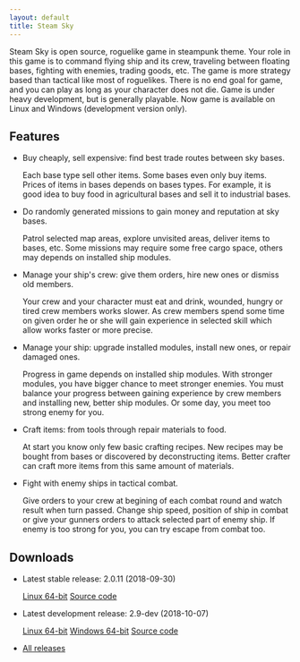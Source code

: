 ```yaml
---
layout: default
title: Steam Sky
---
```

Steam Sky is open source, roguelike game in steampunk theme. Your role in this
game is to command flying ship and its crew, traveling between floating bases,
fighting with enemies, trading goods, etc. The game is more strategy based
than tactical like most of roguelikes. There is no end goal for game, and you
can play as long as your character does not die. Game is under heavy
development, but is generally playable. Now game is available on Linux and
Windows (development version only).

## Features
- Buy cheaply, sell expensive: find best trade routes between sky bases.

    Each base type sell other items. Some bases even only buy items. Prices of
    items in bases depends on bases types. For example, it is good idea to buy
    food in agricultural bases and sell it to industrial bases.

- Do randomly generated missions to gain money and reputation at sky bases.

    Patrol selected map areas, explore unvisited areas, deliver items to bases,
    etc. Some missions may require some free cargo space, others may depends on
    installed ship modules.

- Manage your ship's crew: give them orders, hire new ones or dismiss old
  members.

    Your crew and your character must eat and drink, wounded, hungry or tired
    crew members works slower. As crew members spend some time on given order
    he or she will gain experience in selected skill which allow works faster
    or more precise.

- Manage your ship: upgrade installed modules, install new ones, or repair
  damaged ones.

    Progress in game depends on installed ship modules. With stronger modules,
    you have bigger chance to meet stronger enemies. You must balance your
    progress between gaining experience by crew members and installing new,
    better ship modules. Or some day, you meet too strong enemy for you.

- Craft items: from tools through repair materials to food.

    At start you know only few basic crafting recipes. New recipes may be
    bought from bases or discovered by deconstructing items. Better crafter can
    craft more items from this same amount of materials.

- Fight with enemy ships in tactical combat.

    Give orders to your crew at begining of each combat round and watch result
    when turn passed. Change ship speed, position of ship in combat or give
    your gunners orders to attack selected part of enemy ship. If enemy is too
    strong for you, you can try escape from combat too.

## Downloads
- Latest stable release: 2.0.11 (2018-09-30)

  [Linux 64-bit](https://github.com/thindil/steamsky/releases/download/v2.0.11/steamsky-2.0.11-Linux-64.tar.gz)
  [Source code](https://github.com/thindil/steamsky/archive/v2.0.11.zip)
- Latest development release: 2.9-dev (2018-10-07)

  [Linux 64-bit](https://github.com/thindil/steamsky/releases/download/v2.9-dev/steamsky-2.9-Linux-64.tar.xz)
  [Windows 64-bit](https://github.com/thindil/steamsky/releases/download/v2.9-dev/steamsky-2.9-Windows-64.7z)
  [Source code](https://github.com/thindil/steamsky/archive/v2.9-dev.zip)
- [All releases](https://github.com/thindil/steamsky/releases)
